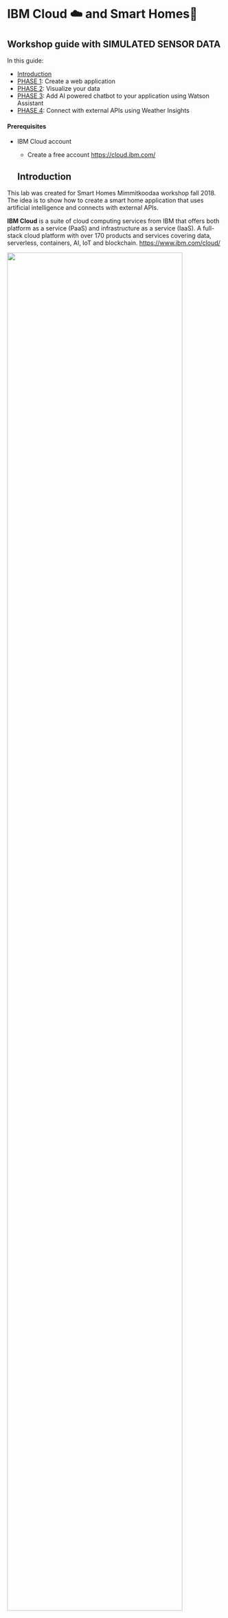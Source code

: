 # IBM Cloud :cloud: and Smart Homes:house_with_garden:
## Workshop guide with SIMULATED SENSOR DATA

In this guide:
  - [Introduction](#introduction)
  - [PHASE 1](#phase-1): Create a web application
  - [PHASE 2](#phase-2): Visualize your data
  - [PHASE 3](#phase-3): Add AI powered chatbot to your application using Watson Assistant 
  - [PHASE 4](#phase-4): Connect with external APIs using Weather Insights

  
  
  #### Prerequisites
- IBM Cloud account
  - Create a free account https://cloud.ibm.com/

  ## Introduction 

This lab was created for Smart Homes Mimmitkoodaa workshop fall 2018. The idea is to show how to create a smart home application that uses artificial intelligence and connects with external APIs. 

**IBM Cloud** is a suite of cloud computing services from IBM that offers both platform as a service (PaaS) and infrastructure as a service (IaaS). A full-stack cloud platform with over 170 products and services covering data, serverless, containers, AI, IoT and blockchain. https://www.ibm.com/cloud/

<img src="/images/IBMCloud.png" width="90%" height="90%">

# PHASE 1
## Create an application

### Step 1. Create a Node-RED application

**Node-RED** is a visual tool for wiring the internet of things - connecting hardware devices, APIs and online services in a new and interesting way. Node-RED provides a browser-based flow editor that makes it easy to wire together flows using the wide range nodes in the palette. Flows can be then deployed to the runtime in a single click.

In a browser navigate to https://cloud.ibm.com/
Select '_LOG IN_' with your IBM id (your email). After login you should see your IBM Cloud dashboard. 
Select the '_CATALOG_' view.
![](/images/App1.png?raw=true)
Locate the Internet of things Platform starter service, under Starter Kit, and click on it. This starter kit contains a Cloudant dabatase, SDK for Node.js and the IoT platform. 

<img src="/images/simulation1.png" width="30%" height="30%">

Enter a name for your application, for example: *mysmarthome* (host will automatically be completed). The hostname must be unique on IBM Cloud, so please if you use the example name add your initials or a number. Be creative and try to make a unique name then click '_CREATE_'. 

<img src="/images/simulation2.png" width="100%" height="100%">
 
Your application is now staging and will be up and running in a short while. Click 'OVERVIEW' to see information about your application. 
The application will be ready in a couple of minutes. If you want to check the progress click on the  _LOGS_  icon on the left side menu. Go back to _Overview_ tab to see your app dashboard.

<img src="/images/App3b.png" width="20%" height="20%">

*Note: If you are using Lite accounts your application will be in an awake mode. That means that if after 10 days your application has not been used IBM will stop it.*

When fully staged, click on the _Visit app URL_, next to the green or half green circle, this launches the Node-RED main page.

<img src="/images/App4.png" width="90%" height="90%">
  
Configure your Node-RED editor. In this section, you will set up a username and password to protect your flow. We are working in the public cloud that means that anyone can access your application through a web browser, set a username and password to protect your code.

<img src="/images/App5.png" width="40%" height="40%">

Write an username and a password of your choice and click 'Next'. Remember that it does not have to be related to your IBM Cloud ID. Let the browser remember the password if you are using your own laptop, it will come in handy later. 

<img src="/images/App6.png" width="40%" height="40%">
 
#### Your Node-RED flow is all set! Enter your credentials to access the editor.

<img src="/images/App8.png" width="70%" height="70%">
 
Now click Go to your Node-RED flow editor to open the flow editor.

When using Node-RED we build our apps using this graphical editor interface to wire together the blocks we need. We can simply drag and drop the blocks from the left menu into the workspace in the center of the screen and connect them to create a new flow. 

This starter kit already has a simulation data flow. When you click in the "Send data" node you activate the data flow. Right now it only sends one data set per click, so let's transform the flow to send data every minute.

<img src="/images/simulation3.png" width="70%" height="70%">

Double click in the blue "Send data" node. Setup the node to send data every minute as shown in the image below. Then click on  Done.

<img src="/images/simulation4.png" width="40%" height="40%">

Start sending data by clicking in the left side of the Send Data node. You will see the data flowing in the debug tab on the right side. 

### Step 2: Add new nodes to the Node-RED palette
We are going to add new nodes to the Node-RED palette directly from the Node-RED window. For this lab we need the following nodes:

      - node-red-dashboard
      - node-red-node-openweathermap

In the Node-RED window click on the three lines on the top right corner and in the menu, click on the "Manage palette". This will open the node menu where you can add new nodes to your application. 

<img src="/images/App23.png" width="20%" height="20%">

You will see the nodes that are installed by default and if you go to the 'install' tab you can search for any node package and add it directly to your app.

<img src="/images/App24.png" width="30%" height="30%">
             
Search for the dashboard nodes by writing 'dashboard'. This will return multiple node packages, you need to install the package 'node-red-dashboard'. Find it in the search results and click on install. 

<img src="/images/App25.png" width="30%" height="30%">
 
This will prompt a window to confirm the installation. Click on install and wait few minutes. Click "Done" to close the left side menu. 

<img src="/images/App26.png" width="50%" height="50%">

After few seconds you will see the new nodes in your Node-RED palette.

**Remember to repeat this process to install node-red-node-openweathermap package.** :partly_sunny:

# PHASE 2
## Visualize your data

### Step 3: Import the Node-RED application flow
In this section we will build a simple flow to connect with our sensor data and create a web visualization. 

Copy the content of the **visualizationUI_simulatedData.json** file. Open the file URL. [Visualization UI code](https://raw.githubusercontent.com/sandra-calvo/smarthomes-SimulatedData/master/visualizationUI_simulatedData.json) 

Use the keyboard shortcuts to select all content and copy it.
    
  OSx
    <kbd>Cmd</kbd>+<kbd>A</kbd> -->
    <kbd>Cmd</kbd>+<kbd>C</kbd>

  Windows
    <kbd>Ctrl</kbd>+<kbd>A</kbd> -->
    <kbd>Ctrl</kbd>+<kbd>C</kbd>


Open a new tab in Node-RED by clicking on the '+' sign. 

<img src="/images/newflow.png" width="40%" height="40%">

Import the flow by simply clicking on the 3 white lines on the top right corner of the Node-RED window.  Import - Clipboard.

<img src="/images/App27.png" width="50%" height="50%">

Paste the text you copied from the file. 

<img src="/images/App28.png" width="50%" height="50%">

This flow reads sensor data from the Watson IoT Platform and creates a visualization in your application's user interface. 
The code will create a new tab called Environment with a flow like this:

<img src="/images/simulations5.png" width="60%" height="60%">

Deploy your application changes from the **Deploy** button on the top right side of the screen. 


### Step 4. Check your web app UI! 
The dashboard nodes added an UI to our Node-RED application. 

<img src="/images/simulation6.png" width="60%" height="60%">

To access the UI go to:
http://yourAppName.eu-gb.mybluemix.net/ui - UK

Remember that if you are in US, Germany Sydney the address will look slightly different:
http://yourAppName.mybluemix.net/ui - US South

http://yourAppName.eu-de.mybluemix.net/ui - Germany

http://yourAppName.au-syd.mybluemix.net/ui - Sydney

**COLOR**

It is also possible to change the looks of your user interface in the dashboard tab. :blush:
In Node-RED go to the Dashboard tab in the left side menu to change the theme of your user interface. 

<img src="/images/color1.png" width="40%" height="40%">

Click on the color and select the main color for your web app. You can change the Light, dark or even custom template to customize the colors of your app. 

**Fantastic! Your web app is ready.** 
Now you can observe your Smart Home dashboard. :+1:


# PHASE 3
## Add AI-powered chatbot to your application using Watson Assistant

In this phase we are going to add a chatbot to our application, powered by Watson Assistant. Through the chatbot you will be able to get information about the sensor data in your "Smart Home" environment. 

### Step 5. Create Watson Assistant service on IBM Cloud
With IBM Watson™ Assistant service you can build a solution that understands natural-language input and uses machine learning to respond to customers in a way that simulates a conversation between humans.

Go to your IBM Cloud account and open the catalog. Look for Watson Assistant service and click on it.

<img src="/images/WA1.png" width="50%" height="50%">

Choose the region and space where you want the service to be created. In new accounts it will automatically select your resource group, usually named as default. 
You don't need to change the name if you don't want to, just click on 'Create'. 
![](/images/WA2.png?raw=true)

### Step 6. Import a conversation
Once the service is created click on 'Launch tool' to access it. 

<img src="/images/WA3.png" width="60%" height="60%">

In the home tab you have videos and tutorials on how to get started building dialoges. Feel free to explore them. 
Let's move to the Skills tab.

<img src="/images/WA5b.png" width="50%" height="50%">

The natural-language processing happens inside a skill, which is a container for all of the artifacts that define the conversation flow for an application.

You can create a new skill and start from scratch or import an existing conversation. 
Download assistant conversation from here: https://ibm.box.com/v/assistantUI 

Click on the 'Create new' button and then click on the import skill tab.

<img src="/images/WA6b.png" width="30%" height="30%">

When you import a skill, you can choose to import only the intents and entities, which can be useful if you want to build a new dialog using the same training data. In this case we will import everything. Click on 'Choose JSON file ' button and find the file you just downloaded. Then click on Import.

<img src="/images/WA7b.png" width="50%" height="50%">

### Step 7. Test your dialog
As you make changes to your dialog, you can test it at any time to see how it responds to input.
From the Dialog tab, click the conversation bubble icon. In the chat panel, type some text and then press Enter.
Check the response to see if the dialog correctly interpreted your input and chose the right response. 

The chat window indicates what intents and entities were recognized in the input. In the dialog editor pane, the currently active node is highlighted
Feel free to create new intents for your bot.
![](/images/WA8.png?raw=true)

### Step 8. Get Watson Assistant credentials 
Once you have tested the dialoge, it's time to collect the credentials to take them to our Node-RED application. 
Click on the Skills name and go back to the Skills overview. 

<img src="/images/WA-1.png" width="40%" height="40%">

Click on the 3 dots in your IoT-Assistant to open a menu and then click on View API details. 

<img src="/images/WA-2.png" width="40%" height="40%">

Copy the credentials and save them for later. You will need the Workspace ID (skill), username ('apikey'), password and URL. 

<img src="/images/WA-3.png" width="60%" height="60%">

### Step 9. Build a Node-RED flow to connect with Watson Assistant
**Back to Node-RED window**

Copy the content of the **assistantUI_simulatedData.json** file. Open the file URL. [Assistant UI code](https://raw.githubusercontent.com/sandra-calvo/smarthomes/master/assistantUI_simulatedData.json) 

Use the keyboard shortcuts to select all content and copy it. 
    
  OSx
    <kbd>Cmd</kbd>+<kbd>A</kbd> -->
    <kbd>Cmd</kbd>+<kbd>C</kbd>

  Windows
    <kbd>Ctrl</kbd>+<kbd>A</kbd> -->
    <kbd>Ctrl</kbd>+<kbd>C</kbd>

Import the flow by simply clicking on the 3 white lines on the top right corner of the Node-RED window. Import -> Clipboard. Paste the content in the Flow 2 tab. 
This is the flow we are importing:

<img src="/images/flow21.png" width="100%" height="100%">

Time to do some editing! :smiley:

Double click on the **blue** assistant node to edit the node with your own credentials saved in the previous step. 
Add your username, password and workspace ID.  

<img src="/images/WA12.png" width="40%" height="40%">

**Important** Check the URL of your Watson Assistant service. The assistant node calls the service located in US by default. If your bot URL is in UK, Sydney or Germany uncheck the "Use Default Service Endpoint" box and in the Service Enpoint write the following:

  Dallas: https://gateway.watsonplatform.net/assistant/api
  
  Washington, DC: https://gateway-wdc.watsonplatform.net/assistant/api
  
  Frankfurt: https://gateway-fra.watsonplatform.net/assistant/api
  
  Sydney: https://gateway-syd.watsonplatform.net/assistant/api
  
  Tokyo: https://gateway-tok.watsonplatform.net/assistant/api
  
  London: https://gateway.watsonplatform.net/assistant/api

You can see where your service was created in the URL of the credentials you copied in Step 8.

Once you have edited all the nodes click on the _Deploy_ button to save the changes in your application.

### Step 10. Check the final result! 
Go back to the UI and talk with your bot! 

You can ask the bot about IoT and even ask what is the temperature in the room. The bot is connected to the sensors in your "Smart Home" environment. 

Remember, to go back to your web app (in UK region)
http://yourAppName.eu-gb.mybluemix.net/ui - UK

<img src="/images/simulation7.png" width="60%" height="60%">


# PHASE 4
## Connect with external APIs like Weather

You can connect your application with any available API. In this case we are going to connect Watson Assistant to the weather data. This way our bot will be able to tell us the weather anywhere in the world. 

Normally, I would use **Weather Company Data** service available on IBM Cloud. This service lets you integrate weather data from The Weather Company into your application. It has a free tier, but it is not available for Lite accounts. 
If you have an upgraded account you can use the Weather Company service. Feel free to ask me for the code. :blush: 

For this lab we are using Open Weather Map data https://openweathermap.org/. 
Note: An API key is required to use these nodes. You can register and obtain your own API key, or use the one available for this workshop. 

Copy the content of the **weather_UI.json** file. Open the file URL. [Weather UI code](https://raw.githubusercontent.com/sandra-calvo/smarthomes/master/weather_UI.json) 

Use the keyboard shortcuts to select all content and copy it. 
    
  OSx
    <kbd>Cmd</kbd>+<kbd>A</kbd> -->
    <kbd>Cmd</kbd>+<kbd>C</kbd>

  Windows
    <kbd>Ctrl</kbd>+<kbd>A</kbd> -->
    <kbd>Ctrl</kbd>+<kbd>C</kbd>

Import the flow to Node-RED by simply clicking on the 3 white lines on the top right corner of the Node-RED window. 
Import -> Clipboard. **Paste the content to the Flow 2 tab.**
This is the flow we are importing:

<img src="/images/flow27.png" width="70%" height="70%">

This flow gets weather information from Open Weather Map API. The location comes through the chatbot from the user. Then the city name goes to Google Maps API to get the coordinates and longitude & latitude are sent to the weather service. Finally it is visualized in the UI. 

**Remember** Connect the node "Weather response" with the node "Bot response".

<img src="/images/simulation9.png" width="80%" height="80%">

We need to edit the yellow Open Weather Map node and add the API key. 

    API KEY: 3a1ac87a062142df79f4177302bd7ab9
    
Now connect the grey link node coming from the Switch node with the grey link node starting the weather flow. To do that double click on the grey link node:

<img src="/images/node2.png" width="10%" height="10%">

Connect weather-In with weather-Out and click on _Done_.

<img src="/images/weather.png" width="50%" height="50%">

Lastly we need to edit the location of the weather widget in our user interface. 
Click on the dashboard tab in the left side menu and you will see there is two Assistant tab. One contains the bot and last value visualization, created in the last phase, and the other contains the weather.

<img src="/images/widget1.png" width="50%" height="50%">

Drag the weather widget to the Assistant above so it's part of the same tab than the other widgets. It should now look like this:

<img src="/images/widget2.png" width="50%" height="50%">

Click on _Deploy_ and go to the UI to check the changes! Now your UI should look like this:

<img src="/images/simulation8.png" width="70%" height="70%">

**Congrats!** You finished the lab. :clap:
Here, take a :lollipop:. You deserve it!! 
